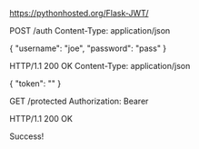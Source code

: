https://pythonhosted.org/Flask-JWT/

POST /auth
Content-Type: application/json

{
    "username": "joe",
    "password": "pass"
}

HTTP/1.1 200 OK
Content-Type: application/json

{
  "token": "<jwt-token>"
}


GET /protected
Authorization: Bearer <jwt-token>

HTTP/1.1 200 OK

Success!